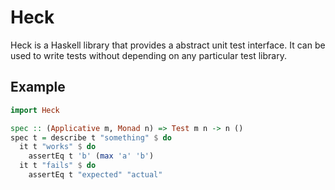 # Heck

Heck is a Haskell library that provides a abstract unit test interface. It can
be used to write tests without depending on any particular test library.

## Example

``` hs
import Heck

spec :: (Applicative m, Monad n) => Test m n -> n ()
spec t = describe t "something" $ do
  it t "works" $ do
    assertEq t 'b' (max 'a' 'b')
  it t "fails" $ do
    assertEq t "expected" "actual"
```
